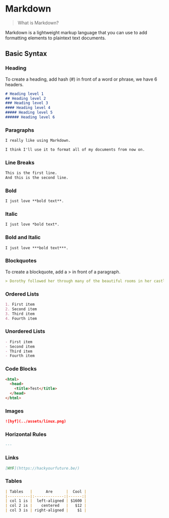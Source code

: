 # Markdown

> What is Markdown?

Markdown is a lightweight markup language that you can use to add formatting
elements to plaintext text documents.

## Basic Syntax

### Heading

To create a heading, add hash (#) in front of a word or phrase, we have 6
headers.

```Markdown
# Heading level 1
## Heading level 2
### Heading level 3
#### Heading level 4
##### Heading level 5
###### Heading level 6
```

### Paragraphs

```Markdown
I really like using Markdown.

I think I'll use it to format all of my documents from now on.
```

### Line Breaks

```Markdown
This is the first line.
And this is the second line.
```

### Bold

```Markdown
I just love **bold text**.
```

### Italic

```Markdown
I just love *bold text*.
```

### Bold and Italic

```Markdown
I just love ***bold text***.
```

### Blockquotes

To create a blockquote, add a > in front of a paragraph.

```Markdown
> Dorothy followed her through many of the beautiful rooms in her castle.
```

### Ordered Lists

```Markdown
1. First item
2. Second item
3. Third item
4. Fourth item
```

### Unordered Lists

```Markdown
- First item
- Second item
- Third item
- Fourth item
```

### Code Blocks

```html
<html>
  <head>
    <title>Test</title>
  </head>
</html>
```

### Images

```Markdown
![hyf](../assets/linux.png)
```

### Horizontal Rules

```Markdown
---
```

### Links

```Markdown
[HYF](https://hackyourfuture.be/)
```

### Tables

```Markdown
| Tables   |      Are      |  Cool |
|----------|:-------------:|------:|
| col 1 is |  left-aligned | $1600 |
| col 2 is |    centered   |   $12 |
| col 3 is | right-aligned |    $1 |
```
